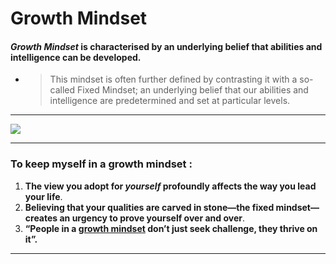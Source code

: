 # Growth Mindset
#### *Growth Mindset* is characterised by an underlying belief that abilities and intelligence can be developed.
* >  This mindset is often further defined by contrasting it with a so-called Fixed Mindset; an underlying belief that our abilities and intelligence are predetermined and set at particular levels.


---

![](https://www.genosinternational.com/wp-content/uploads/2018/05/Fixed-and-Growth-Mindset-1024x707.png)

---

### To keep myself in a growth mindset :
1. **The view you adopt for *yourself* profoundly affects the way you lead your life**.
2. **Believing that your qualities are carved in stone—the fixed mindset—creates an urgency to prove yourself over and over**.
3. **“People in a [growth mindset](https://www.genosinternational.com/growth-mindset/) don’t just seek challenge, they thrive on it”.**

---
  
